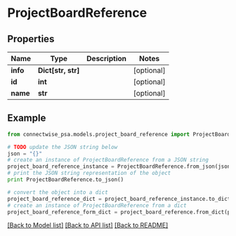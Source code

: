 # ProjectBoardReference


## Properties
Name | Type | Description | Notes
------------ | ------------- | ------------- | -------------
**info** | **Dict[str, str]** |  | [optional] 
**id** | **int** |  | [optional] 
**name** | **str** |  | [optional] 

## Example

```python
from connectwise_psa.models.project_board_reference import ProjectBoardReference

# TODO update the JSON string below
json = "{}"
# create an instance of ProjectBoardReference from a JSON string
project_board_reference_instance = ProjectBoardReference.from_json(json)
# print the JSON string representation of the object
print ProjectBoardReference.to_json()

# convert the object into a dict
project_board_reference_dict = project_board_reference_instance.to_dict()
# create an instance of ProjectBoardReference from a dict
project_board_reference_form_dict = project_board_reference.from_dict(project_board_reference_dict)
```
[[Back to Model list]](../README.md#documentation-for-models) [[Back to API list]](../README.md#documentation-for-api-endpoints) [[Back to README]](../README.md)


